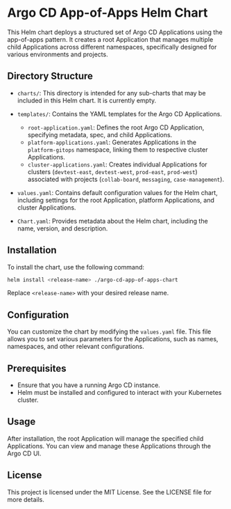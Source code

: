 # Argo CD App-of-Apps Helm Chart

This Helm chart deploys a structured set of Argo CD Applications using the app-of-apps pattern. It creates a root Application that manages multiple child Applications across different namespaces, specifically designed for various environments and projects.

## Directory Structure

- `charts/`: This directory is intended for any sub-charts that may be included in this Helm chart. It is currently empty.
  
- `templates/`: Contains the YAML templates for the Argo CD Applications.
  - `root-application.yaml`: Defines the root Argo CD Application, specifying metadata, spec, and child Applications.
  - `platform-applications.yaml`: Generates Applications in the `platform-gitops` namespace, linking them to respective cluster Applications.
  - `cluster-applications.yaml`: Creates individual Applications for clusters (`devtest-east`, `devtest-west`, `prod-east`, `prod-west`) associated with projects (`collab-board`, `messaging`, `case-management`).

- `values.yaml`: Contains default configuration values for the Helm chart, including settings for the root Application, platform Applications, and cluster Applications.

- `Chart.yaml`: Provides metadata about the Helm chart, including the name, version, and description.

## Installation

To install the chart, use the following command:

```bash
helm install <release-name> ./argo-cd-app-of-apps-chart
```

Replace `<release-name>` with your desired release name.

## Configuration

You can customize the chart by modifying the `values.yaml` file. This file allows you to set various parameters for the Applications, such as names, namespaces, and other relevant configurations.

## Prerequisites

- Ensure that you have a running Argo CD instance.
- Helm must be installed and configured to interact with your Kubernetes cluster.

## Usage

After installation, the root Application will manage the specified child Applications. You can view and manage these Applications through the Argo CD UI.

## License

This project is licensed under the MIT License. See the LICENSE file for more details.